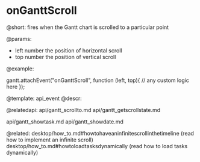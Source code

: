 onGanttScroll
=============

@short:
	fires when the Gantt chart is scrolled to a particular point

@params:
- left		number		the position of horizontal scroll
- top		number		the position of vertical scroll


@example:

gantt.attachEvent("onGanttScroll", function (left, top){
    // any custom logic here
});


@template:	api_event
@descr:

@relatedapi:
api/gantt_scrollto.md
api/gantt_getscrollstate.md

api/gantt_showtask.md
api/gantt_showdate.md

@related:
desktop/how_to.md#howtohaveaninfinitescrollinthetimeline (read how to implement an infinite scroll)
desktop/how_to.md#howtoloadtasksdynamically (read how to load tasks dynamically)

